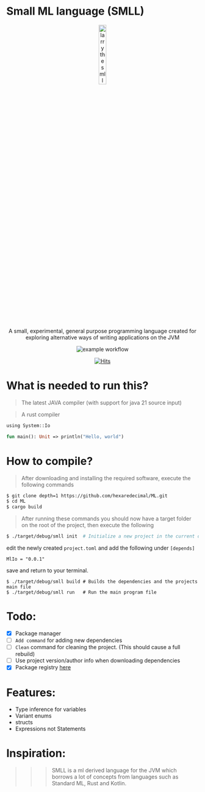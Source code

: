 # Small ML language (SMLL) 

<div align="center"> 
<img 
    alt="larry the smll mascott"
    src="https://github.com/hexaredecimal/ML/blob/master/assets/_bfbc2acb-e0df-470f-8cb4-ff6e3855fb45-removebg-preview.png" 
    width="20%" />
    
<p> A small, experimental, general purpose programming language created for exploring alternative ways of writing applications on the JVM </p>

![example workflow](https://github.com/hexaredecimal/ML/actions/workflows/rust.yml/badge.svg)

[![Hits](https://hits.seeyoufarm.com/api/count/incr/badge.svg?url=https%3A%2F%2Fgithub.com%2Fgjbae1212%2Fhit-counter&count_bg=%2379C83D&title_bg=%23555555&icon=codeigniter.svg&icon_color=%23E7E7E7&title=Visitiors&edge_flat=false)](https://hits.seeyoufarm.com)


</div>

# What is needed to run this?
> The latest JAVA compiler (with support for java 21 source input)

> A rust compiler

```ml
using System::Io

fun main(): Unit => println("Hello, world")
```
# How to compile?
> After downloading and installing the required software, execute the following commands

```sh
$ git clone depth=1 https://github.com/hexaredecimal/ML.git
$ cd ML
$ cargo build
```

> After running these commands you should now have a target folder on the root of the project, 
then execute the following

```sh
$ ./target/debug/smll init  # Initialize a new project in the current directory and creates a `project.toml` and a directory named code
```
edit the newly created `project.toml`
and add the following under `[depends]`
```
MlIo = "0.0.1"
```
save and return to your terminal.

```
$ ./target/debug/smll build # Builds the dependencies and the projects main file
$ ./target/debug/smll run   # Run the main program file
```

# Todo:
- [X] Package manager
- [ ] `Add command` for adding new dependencies
- [ ] `Clean` command for cleaning the project. (This should cause a full rebuild)
- [ ] Use project version/author info when downloading dependencies 
- [X] Package registry [here](https://smllregistry.github.io) 

# Features:
- Type inference for variables
- Variant enums
- structs
- Expressions not Statements

# Inspiration:
>>> SMLL is a ml derived language for the JVM which borrows a lot of concepts from languages such as 
Standard ML, Rust and Kotlin. 
